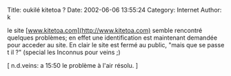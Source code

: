 Title: oukilé kitetoa ?
Date: 2002-06-06 13:55:24
Category: Internet
Author: k

le site [www.kitetoa.com](http://www.kitetoa.com) semble rencontré quelques problèmes; en effet une identification est maintenant demandée pour acceder au site.
En clair le site est fermé au public, "mais que se passe t il ?" (special les Inconnus pour veins ;)

[ n.d.veins: a 15:50 le problème à l'air résolu. ]